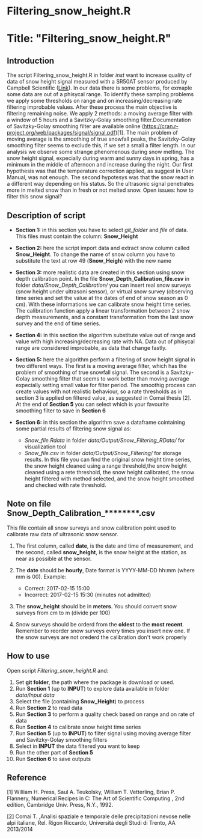 Filtering\_snow\_height.R
================

Title: "Filtering\_snow\_height.R"
==================================

Introduction
------------

The script Filtering\_snow\_height.R in folder *inst* want to increase quality of data of snow height signal measured with a SR50AT sensor produced by Campbell Scientific ([Link](https://www.campbellsci.com/sr50at-l)). In our data there is some problems, for exmaple some data are out of a phisycal range. To identify these sampling problems we apply some thresholds on range and on increasing/decreasing rate filtering improbable values. After these process the main objective is filtering remaining noise. We apply 2 methods: a moving average filter with a window of 5 hours and a Savitzky-Golay smoothing filter.Documentation of Savitzky-Golay smoothing filter are available online (<https://cran.r-project.org/web/packages/signal/signal.pdf>)\[1\]. The main problem of moving average is the smoothing of true snowfall peaks, the Savitzky-Golay smoothing filter seems to exclude this, if we set a small a filter length. In our analysis we observe some strange phenomenous during snow melting. The snow height signal, expecially during warm and sunny days in spring, has a minimum in the middle of afternoon and increase during the night. Our first hypothesis was that the temperature correction applied, as suggest in User Manual, was not enough. The second hypotesys was that the snow react in a different way depending on his status. So the ultrasonic signal penetrates more in melted snow than in fresh or not melted snow. Open issues: how to filter this snow signal?

Description of script
---------------------

-   **Section 1:** in this section you have to select *git\_folder* and *file* of data. This files must contain the column: **Snow\_Height**

-   **Section 2:** here the script import data and extract snow column called **Snow\_Height**. To change the name of snow column you have to substitute the text at row 49 (**Snow\_Heigh**) with the new name

-   **Section 3:** more realistic data are created in this section using snow depth calibration point. In the file **Snow\_Depth\_Calibration\_file.csv** in folder *data/Snow\_Depth\_Calibration/* you can insert real snow surveys (snow height under ultrasoni sensor), or virtual snow survey (observing time series and set the value at the dates of end of snow season as 0 cm). With these informations we can calibrate snow height time series. The calibration function apply a linear transformation between 2 snow depth measurements, and a constant transformation from the last snow survey and the end of time series.

-   **Section 4:** in this section the algorithm substitute value out of range and value with high increasing/decreasing rate with NA. Data out of phisycal range are considered improbable, as data that change fastly.

-   **Section 5:** here the algorithm perform a filtering of snow height signal in two different ways. The first is a moving average filter, which has the problem of smoothing of true snowfall signal. The second is a Savitzky-Golay smoothing filter that seems to work better than moving average expecially setting small value for filter period. The smoothig process can create values with not realistic behaviour, so a rate thresholds as in section 3 is applied on filtered value, as suggested in Comai thesis \[2\]. At the end of **Section 5** you can select which is your favourite smoothing filter to save in **Section 6**

-   **Section 6:** in this section the algorithm save a dataframe cointaining some partial results of filtering snow signal as:
    -   *Snow\_file.Rdata* in folder *data/Output/Snow\_Filtering\_RData/* for visualization tool
    -   *Snow\_file.csv* in folder *data/Output/Snow\_Filtering/* for storage results. In this file you can find the original snow height time series, the snow height cleaned using a range threshold,the snow height cleaned using a rete threshold, the snow height calibrated, the snow height filtered with method selected, and the snow height smoothed and checked with rate threshold.

Note on file Snow\_Depth\_Calibration\_\*\*\*\*\*\*\*\*.csv
-----------------------------------------------------------

This file contain all snow surveys and snow calibration point used to calibrate raw data of ultrasonic snow sensor.

1.  The first column, called **date**, is the date and time of measurement, and the second, called **snow\_height**, is the snow height at the station, as near as possible at the sensor.
2.  The **date** should be **hourly**, Date format is YYYY-MM-DD hh:mm (where mm is 00). Example:
    -   Correct: 2017-02-15 15:00
    -   Incorrect: 2017-02-15 15:30 (minutes not admitted)

3.  The **snow\_height** should be in **meters**. You should convert snow surveys from cm to m (divide per 100)
4.  Snow surveys should be orderd from the **oldest** to the **most recent**. Remember to reorder snow surveys every times you insert new one. If the snow surveys are not orederd the calibration don't work properly

How to use
----------

Open script *Filtering\_snow\_height.R* and:

1.  Set **git folder**, the path where the package is download or used.
2.  Run **Section 1** (up to **INPUT**) to explore data available in folder *data/Input data*
3.  Select the file (containing **Snow\_Height**) to process
4.  Run **Section 2** to read data
5.  Run **Section 3** to perform a quality check based on range and on rate of data
6.  Run **Section 4** to calibrate snow height time series
7.  Run **Section 5** (up to **INPUT**) to filter signal using moving average filter and Savitzky-Golay smoothing filters
8.  Select in **INPUT** the data filtered you want to keep
9.  Run the other part of **Section 5**
10. Run **Section 6** to save outputs

Reference
---------

\[1\] William H. Press, Saul A. Teukolsky, William T. Vetterling, Brian P. Flannery, Numerical Recipes in C: The Art of Scientific Computing , 2nd edition, Cambridge Univ. Press, N.Y., 1992.

\[2\] Comai T. ,Analisi spaziale e temporale delle precipitazioni nevose nelle alpi italiane, Rel. Rigon Riccardo, Università degli Studi di Trento, AA 2013/2014
